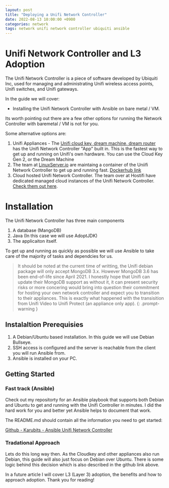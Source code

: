 ```yaml
---
layout: post
title: "Deploying a Unifi Network Controller"
date: 2022-08-13 10:00:00 +0900
categories: network
tags: network unifi network controller ubiquiti ansible
---
```


# Unifi Network Controller and L3 Adoption

The Unifi Network Controller is a piece of software developed by Ubiquiti Inc, used for managing and administrating Unifi wireless access points, Unifi switches, and Unifi gateways.

In the guide we will cover:
- Installing the Unifi Network Controller with Ansible on bare metal / VM.

Its worth pointing out there are a few other options for running the Network Controller with baremetal / VM is not for you.

Some alternative options are:
1. Unifi Appliances - The [Unifi cloud key, dream machine, dream router](https://www.ui.com/consoles) has the Unifi Network Controller "App" built in. This is the fastest way to get up and running on Unifi's own hardware. You can use the Cloud Key Gen 2, or the Dream Machine
2. The team at [LinuxServer.io](https://www.linuxserver.io/) are maintaing a container of the Uniifi Network Controller to get up and running fast. [Dockerhub link](https://hub.docker.com/r/linuxserver/unifi-controller)
3. Cloud hosted Unifi Network Controller. The team over at Hostifi have dedicated managed cloud instances of the Unifi Network Controller. [Check them out here](https://www.hostifi.com/).


# Installation

The Unifi Network Controller has three main components

1. A database (MangoDB)
2. Java (In this case we will use AdoptJDK)
3. The applicaiton itself.

To get up and running as quickly as possible we will use Ansible to take care of the majority of tasks and dependcies for us.

> It should be noted at the current time of writting, the Unifi debian package will only accept MongoDB 3.x. However MongoDB 3.6 has been end-of-life since April 2021. I honestly hope that Unifi can update their MongoDB support as without it, it can present security risks or more concering would bring into question their commitment for hosting your own network controller and expect you to transition to their appliances. This is exactly what happened with the transisition from Unifi Video to Unifi Protect (an appliance only app).
{: .prompt-warning }


## Instalaltion Prerequisies

1. A Debian/Ubuntu based installation. In this guide we will use Debian Bullseye.
2. SSH access is configured and the server is reachable from the client you will run Ansible from.
3. Ansible is installed on your PC. 

## Getting Started

### Fast track (Ansible)

Check out my repositorty for an Ansible playbook that supports both Debian and Ubuntu to get and running with the Unifi Controller in minutes. I did the hard work for you and better yet Ansible helps to document that work.

The README.md should contain all the information you need to get started:

[Github - Karubits - Ansible Unifi Network Controller](https://github.com/karubits/ansible-unifi-network-controller)

### Tradational Approach

Lets do this long way then. As the Cloudkey and other appliances also run Debian, this guide will also just focus on Debian over Ubuntu. There is some logic behind this decision which is also described in the github link above. 


In a future article I will cover L3 (Layer 3) adoption, the benefits and how to approach adoption. Thank you for reading!



